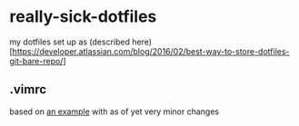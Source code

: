 # really-sick-dotfiles

my dotfiles set up as (described here)[https://developer.atlassian.com/blog/2016/02/best-way-to-store-dotfiles-git-bare-repo/]

## .vimrc 

based on [an example](http://vim.wikia.com/wiki/Example_vimrc) with as of yet very minor changes
